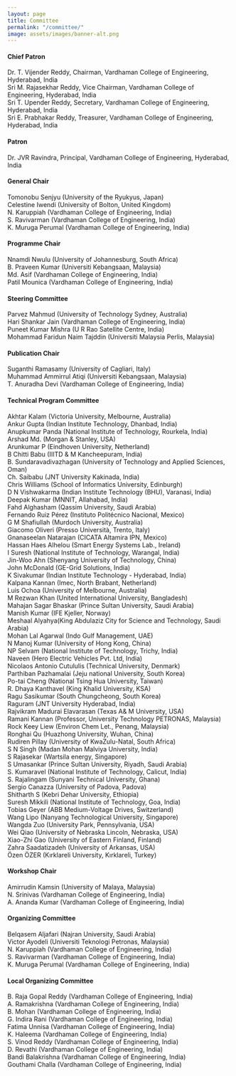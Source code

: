 ```yaml
---
layout: page
title: Committee
permalink: "/committee/"
image: assets/images/banner-alt.png
---
```


#### Chief Patron
Dr. T. Vijender Reddy, Chairman, Vardhaman College of Engineering, Hyderabad, India<br>
Sri M. Rajasekhar Reddy, Vice Chairman, Vardhaman College of Engineering, Hyderabad, India<br>
Sri T. Upender Reddy, Secretary, Vardhaman College of Engineering, Hyderabad, India<br>
Sri E. Prabhakar Reddy, Treasurer, Vardhaman College of Engineering, Hyderabad, India<br>
#### Patron
Dr. JVR Ravindra, Principal, Vardhaman College of Engineering, Hyderabad, India
#### General Chair
Tomonobu Senjyu (University of the Ryukyus, Japan)<br>
Celestine Iwendi (University of Bolton, United Kingdom)<br>
N. Karuppiah (Vardhaman College of Engineering, India)<br>
S. Ravivarman (Vardhaman College of Engineering, India)<br>
K. Muruga Perumal (Vardhaman College of Engineering, India)<br>
#### Programme Chair
Nnamdi Nwulu (University of Johannesburg, South Africa)<br>
B. Praveen Kumar (Universiti Kebangsaan, Malaysia)<br>
Md. Asif (Vardhaman College of Engineering, India)<br>
Patil Mounica (Vardhaman College of Engineering, India)<br>
#### Steering Committee
Parvez Mahmud (University of Technology Sydney, Australia)<br>
Hari Shankar Jain (Vardhaman College of Engineering, India)<br>
Puneet Kumar Mishra (U R Rao Satellite Centre, India)<br>
Mohammad Faridun Naim Tajddin (Universiti Malaysia Perlis, Malaysia)<br>
#### Publication Chair
Suganthi Ramasamy (University of Cagliari, Italy)<br>
Muhammad Ammirrul Atiqi (Universiti Kebangsaan, Malaysia)<br>
T. Anuradha Devi (Vardhaman College of Engineering, India)<br>
#### Technical Program Committee
Akhtar Kalam (Victoria University, Melbourne, Australia)<br>
Ankur Gupta (Indian Institute Technology, Dhanbad, India)<br>
Anupkumar Panda (National Institute of Technology, Rourkela, India)<br>
Arshad Md. (Morgan & Stanley, USA)<br>
Arunkumar P (Eindhoven University, Netherland)<br>
B Chitti Babu (IIITD & M Kancheepuram, India)<br>
B. Sundaravadivazhagan (University of Technology and Applied Sciences, Oman)<br>
Ch. Saibabu (JNT University Kakinada, India)<br>
Chris Williams (School of Informatics University, Edinburgh)<br>
D N Vishwakarma (Indian Institute Technology (BHU), Varanasi, India)<br>
Deepak Kumar (MNNIT, Allahabad, India)<br>
Fahd Alghasham (Qassim University, Saudi Arabia)<br>
Fernando Ruiz Pérez (Instituto Politécnico Nacional, Mexico)<br>
G M Shafiullah (Murdoch University, Australia)<br>
Giacomo Oliveri (Presso Università, Trento, Italy)<br>
Gnanaseelan Natarajan (CICATA Altamira IPN, Mexico)<br>
Hassan Haes Alhelou (Smart Energy Systems Lab., Ireland)<br>
I Suresh (National Institute of Technology, Warangal, India)<br>
Jin-Woo Ahn (Shenyang University of Technology, China)<br>
John McDonald (GE-Grid Solutions, India)<br>
K Sivakumar (Indian Institute Technology - Hyderabad, India)<br>
Kalpana Kannan (Imec, North Brabant, Netherland)<br>
Luis Ochoa (University of Melbourne, Australia)<br>
M Rezwan Khan (United International University, Bangladesh)<br>
Mahajan Sagar Bhaskar (Prince Sultan University, Saudi Arabia)<br>
Manish Kumar (IFE Kjeller, Norway)<br>
Meshaal Alyahya(King Abdulaziz City for Science and Technology, Saudi Arabia)<br>
Mohan Lal Agarwal (Indo Gulf Management, UAE)<br>
N Manoj Kumar (University of Hong Kong, China)<br>
NP Selvam (National Institute of Technology, Trichy, India)<br>
Naveen (Hero Electric Vehicles Pvt. Ltd, India)<br>
Nicolaos Antonio Cutululis (Technical University, Denmark)<br>
Parthiban Pazhamalai (Jeju national University, South Korea)<br>
Po-tai Cheng (National Tsing Hua University, Taiwan)<br>
R. Dhaya Kanthavel (King Khalid University, KSA)<br>
Ragu Sasikumar (South Chungcheong, South Korea)<br>
Raguram (JNT University Hyderabad, India)<br>
Rajvikram Madurai Elavarasan (Texas A& M University, USA)<br>
Ramani Kannan (Professor, University Technology PETRONAS, Malaysia)<br>
Rock Keey Liew (Environ Chem Let., Penang, Malaysia)<br>
Ronghai Qu (Huazhong University, Wuhan, China)<br>
Rudiren Pillay (University of KwaZulu-Natal, South Africa)<br>
S N Singh (Madan Mohan Malviya University, India)<br>
S Rajasekar (Wartsila energy, Singapore)<br>
S Umasankar (Prince Sultan University, Riyadh, Saudi Arabia)<br>
S. Kumaravel (National Institute of Technology, Calicut, India)<br>
S. Rajalingam (Sunyani Technical University, Ghana)<br>
Sergio Canazza (University of Padova, Padova)<br>
Shitharth S (Kebri Dehar University, Ethiopia)<br>
Suresh Mikkili (National Institute of Technology, Goa, India)<br>
Tobias Geyer (ABB Medium-Voltage Drives, Switzerland)<br>
Wang Lipo (Nanyang Technological University, Singapore)<br>
Wangda Zuo (University Park, Pennsylvania, USA)<br>
Wei Qiao (University of Nebraska Lincoln, Nebraska, USA)<br>
Xiao-Zhi Gao (University of Eastern Finland, Finland)<br>
Zahra Saadatizadeh (University of Arkansas, USA)<br>
Özen ÖZER (Kırklareli University, Kırklareli, Turkey)<br>
#### Workshop Chair
Amirrudin Kamsin (University of Malaya, Malaysia)<br>
N. Srinivas (Vardhaman College of Engineering, India)<br>
A. Ananda Kumar (Vardhaman College of Engineering, India)<br>
#### Organizing Committee
Belqasem Aljafari (Najran University, Saudi Arabia) <br>
Victor Ayodeli (Universiti Teknologi Petronas, Malaysia) <br>
N. Karuppiah (Vardhaman College of Engineering, India)<br>
S. Ravivarman (Vardhaman College of Engineering, India)<br>
K. Muruga Perumal (Vardhaman College of Engineering, India)<br>
#### Local Organizing Committee
B. Raja Gopal Reddy (Vardhaman College of Engineering, India)<br>
A. Ramakrishna (Vardhaman College of Engineering, India)<br>
B. Mohan (Vardhaman College of Engineering, India)<br>
G. Indira Rani (Vardhaman College of Engineering, India)<br>
Fatima Unnisa (Vardhaman College of Engineering, India)<br>
K. Haleema (Vardhaman College of Engineering, India)<br>
S. Vinod Reddy (Vardhaman College of Engineering, India)<br>
D. Revathi (Vardhaman College of Engineering, India)<br>
Bandi Balakrishna (Vardhaman College of Engineering, India)<br>
Gouthami Challa  (Vardhaman College of Engineering, India)<br>